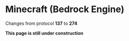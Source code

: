 # Minecraft (Bedrock Engine)

Changes from protocol **137** to **274**

__This page is still under construction__
